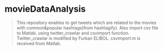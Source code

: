 # movieDataAnalysis
>This repository enables to get tweets which are related to the movies with common&popular hashtags(from hashtagify).
Also import csv file to Matlab.
using twitter_crawlar and csvimport function.
>Twitter_crawlar is modified by Furkan ELIBOL.
csvimport.m is received from Matlab.

